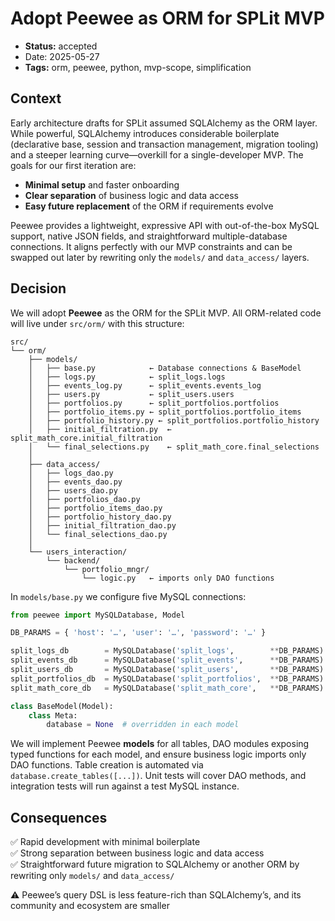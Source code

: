 # Adopt Peewee as ORM for SPLit MVP

- **Status:** accepted  
- Date: 2025-05-27
- **Tags:** orm, peewee, python, mvp-scope, simplification

## Context

Early architecture drafts for SPLit assumed SQLAlchemy as the ORM layer. While powerful, SQLAlchemy introduces considerable boilerplate (declarative base, session and transaction management, migration tooling) and a steeper learning curve—overkill for a single-developer MVP. The goals for our first iteration are:

- **Minimal setup** and faster onboarding  
- **Clear separation** of business logic and data access  
- **Easy future replacement** of the ORM if requirements evolve  

Peewee provides a lightweight, expressive API with out-of-the-box MySQL support, native JSON fields, and straightforward multiple-database connections. It aligns perfectly with our MVP constraints and can be swapped out later by rewriting only the `models/` and `data_access/` layers.

## Decision

We will adopt **Peewee** as the ORM for the SPLit MVP. All ORM-related code will live under `src/orm/` with this structure:

```
src/
└── orm/
    ├── models/                
    │   ├── base.py            ← Database connections & BaseModel
    │   ├── logs.py            ← split_logs.logs
    │   ├── events_log.py      ← split_events.events_log
    │   ├── users.py           ← split_users.users
    │   ├── portfolios.py      ← split_portfolios.portfolios
    │   ├── portfolio_items.py ← split_portfolios.portfolio_items
    │   ├── portfolio_history.py ← split_portfolios.portfolio_history
    │   ├── initial_filtration.py  ← split_math_core.initial_filtration
    │   └── final_selections.py    ← split_math_core.final_selections
    │
    ├── data_access/           
    │   ├── logs_dao.py
    │   ├── events_dao.py
    │   ├── users_dao.py
    │   ├── portfolios_dao.py
    │   ├── portfolio_items_dao.py
    │   ├── portfolio_history_dao.py
    │   ├── initial_filtration_dao.py
    │   └── final_selections_dao.py
    │
    └── users_interaction/      
        └── backend/
            └── portfolio_mngr/
                └── logic.py   ← imports only DAO functions
```

In `models/base.py` we configure five MySQL connections:

```python
from peewee import MySQLDatabase, Model

DB_PARAMS = { 'host': '…', 'user': '…', 'password': '…' }

split_logs_db        = MySQLDatabase('split_logs',        **DB_PARAMS)
split_events_db      = MySQLDatabase('split_events',      **DB_PARAMS)
split_users_db       = MySQLDatabase('split_users',       **DB_PARAMS)
split_portfolios_db  = MySQLDatabase('split_portfolios',  **DB_PARAMS)
split_math_core_db   = MySQLDatabase('split_math_core',   **DB_PARAMS)

class BaseModel(Model):
    class Meta:
        database = None  # overridden in each model
```

We will implement Peewee **models** for all tables, DAO modules exposing typed functions for each model, and ensure business logic imports only DAO functions. Table creation is automated via `database.create_tables([...])`. Unit tests will cover DAO methods, and integration tests will run against a test MySQL instance.

## Consequences

✅ Rapid development with minimal boilerplate  
✅ Strong separation between business logic and data access  
✅ Straightforward future migration to SQLAlchemy or another ORM by rewriting only `models/` and `data_access/`  

⚠️ Peewee’s query DSL is less feature-rich than SQLAlchemy’s, and its community and ecosystem are smaller  
